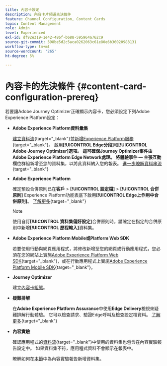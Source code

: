 ```yaml
---
title: 內容卡設定
description: 內容卡片頻道先決條件
feature: Channel Configuration, Content Cards
topic: Content Management
role: Admin
level: Experienced
exl-id: df92e319-1e42-486f-b688-595964a762c9
source-git-commit: 598be5d2c5aca0262063c61e80e6b36020983131
workflow-type: tm+mt
source-wordcount: '265'
ht-degree: 5%

---
```


# 內容卡的先決條件 {#content-card-configuration-prereq}

若要讓Adobe Journey Optimizer正確顯示內容卡，您必須設定下列Adobe Experience Platform設定：

* **Adobe Experience Platform資料彙集**

  [建立資料流](https://experienceleague.adobe.com/en/docs/experience-platform/datastreams/configure){target="_blank"}並[新增Experience Platform服務](https://experienceleague.adobe.com/en/docs/experience-platform/datastreams/configure#aep){target="_blank"}。 啟用&#x200B;**[!UICONTROL Edge分段]**&#x200B;和&#x200B;**[!UICONTROL Adobe Journey Optimizer]**選項。 這可確保Journey Optimizer事件由Adobe Experience Platform Edge Network處理。
將**體驗事件 — 主張互動**&#x200B;欄位群組新增至您的資料集，以將此資料納入您的報表。 [進一步瞭解資料串流](https://experienceleague.adobe.com/en/docs/experience-platform/datastreams/configure){target="_blank"}

* **Adobe Experience Platform**

  確定預設合併原則已在&#x200B;**客戶** > **[!UICONTROL 設定檔]** > **[!UICONTROL 合併原則]** Experience Platform功能表底下啟用&#x200B;**[!UICONTROL Edge上作用中合併原則]**。 [了解更多](https://experienceleague.adobe.com/docs/experience-platform/profile/merge-policies/ui-guide.html#configure){target="_blank"}

  >[!NOTE]
  >
  >使用自訂&#x200B;**[!UICONTROL 資料集偏好設定]**&#x200B;合併原則時，請確定在指定的合併原則中新增&#x200B;**[!UICONTROL 歷程輸入]**&#x200B;資料集。

* **Adobe Experience Platform Mobile或Platform Web SDK**

  若要使用行動與網頁應用程式，將修改新增至您的網頁或行動應用程式，您必須在您的網站上實施[Adobe Experience Platform Web SDK](https://experienceleague.adobe.com/zh-hant/docs/platform-learn/implement-web-sdk/overview){target="_blank"}，或在行動應用程式上實施[Adobe Experience Platform Mobile SDK](https://developer.adobe.com/client-sdks/home/){target="_blank"}。

* **Journey Optimizer**

  建立[內容卡組態](#content-card-configuration)。

* **疑難排解**

  在&#x200B;**Adobe Experience Platform Assurance**&#x200B;中使用&#x200B;**Edge Delivery**&#x200B;檢視來疑難排解行動體驗。 它可以檢查請求、驗證Edge呼叫及檢查設定檔資料。 [了解更多](https://experienceleague.adobe.com/zh-hant/docs/experience-platform/assurance/view/edge-delivery){target="_blank"}

* **內容實驗**

  確認應用程式的[資料流](https://experienceleague.adobe.com/en/docs/experience-platform/datastreams/overview#_blank){target="_blank"}中使用的資料集也包含在內容實驗報告設定中。 如果資料集不符，應用程式資料不會顯示在報表中。

  瞭解如何在[本節](../reports/reporting-configuration.md)中為內容實驗報告新增資料集。
